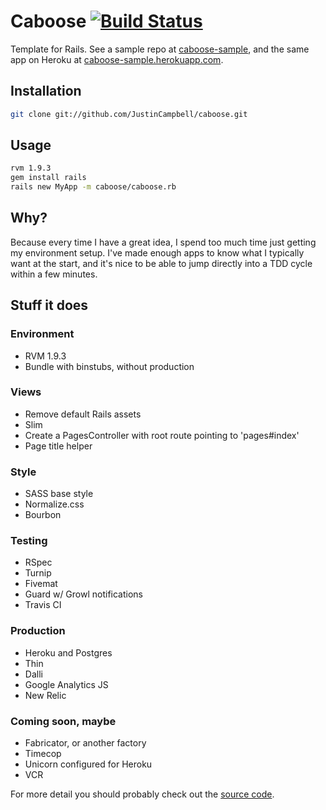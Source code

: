 # Caboose [![Build Status](https://secure.travis-ci.org/JustinCampbell/caboose.png)](https://secure.travis-ci.org/JustinCampbell/caboose)

Template for Rails. See a sample repo at [caboose-sample](http://github.com/JustinCampbell/caboose-sample), and the same app on Heroku at [caboose-sample.herokuapp.com](http://caboose-sample.herokuapp.com/).

## Installation

```sh
git clone git://github.com/JustinCampbell/caboose.git
```

## Usage

```sh
rvm 1.9.3
gem install rails
rails new MyApp -m caboose/caboose.rb
```

## Why?

Because every time I have a great idea, I spend too much time just getting
my environment setup. I've made enough apps to know what I typically want at the
start, and it's nice to be able to jump directly into a TDD cycle within a few
minutes.

## Stuff it does

### Environment

* RVM 1.9.3
* Bundle with binstubs, without production

### Views

* Remove default Rails assets
* Slim
* Create a PagesController with root route pointing to 'pages#index'
* Page title helper

### Style

* SASS base style
* Normalize.css
* Bourbon

### Testing

* RSpec
* Turnip
* Fivemat
* Guard w/ Growl notifications
* Travis CI

### Production

* Heroku and Postgres
* Thin
* Dalli
* Google Analytics JS
* New Relic

### Coming soon, maybe

* Fabricator, or another factory
* Timecop
* Unicorn configured for Heroku
* VCR

For more detail you should probably check out the [source code](https://github.com/JustinCampbell/caboose/blob/master/caboose.rb).

